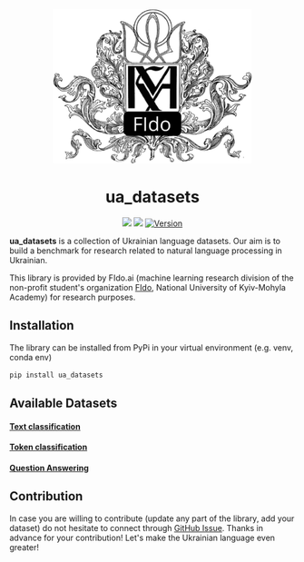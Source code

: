 
<p align="center">
  <img src="/assets/NaUKMA.png" width="350" title="hover text">
</p>

<h1 align="center">
    ua_datasets
</h1>

<p align="center">
  <a href="http://www.repostatus.org/badges/0.1.0/active.svg"><img src="http://www.repostatus.org/badges/0.1.0/active.svg"/></a>
<a href="https://img.shields.io/badge/License-Apache%202.0-blue.svg"><img src="https://img.shields.io/badge/License-Apache%202.0-blue.svg"/></a>
 <a href="https://img.shields.io/badge/Version-0.0.2-orange.svg"><img src="https://img.shields.io/badge/Version-0.0.1-green.svg" alt="Version"/></a></p>

__ua_datasets__ is a collection of Ukrainian language datasets. Our aim is to build a benchmark for research related to 
natural language processing in Ukrainian.

This library is provided by FIdo.ai (machine learning research division of the non-profit student's organization
[FIdo](https://www.facebook.com/fido.naukma/), National University of Kyiv-Mohyla Academy) for research purposes.

## Installation
The library can be installed from PyPi in your virtual environment (e.g. venv, conda env)
```bash
pip install ua_datasets
```

## Available Datasets

#### <a href="https://github.com/fido-ai/ua-datasets/tree/main/ua_datasets/src/text_classification">Text classification </a>

#### <a href="https://github.com/fido-ai/ua-datasets/tree/main/ua_datasets/src/token_classification">Token classification </a>

#### <a href="https://github.com/fido-ai/ua-datasets/tree/main/ua_datasets/src/question_answering">Question Answering </a>


## Contribution
In case you are willing to contribute (update any part of the library, add your dataset) do not hesitate to connect through [GitHub Issue](https://github.com/fido-ai/ua-datasets/issues/new/choose). Thanks in advance for your contribution! 
Let's make the Ukrainian language even greater!

